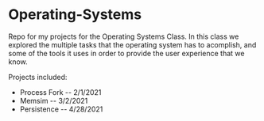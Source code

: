 # Operating-Systems
Repo for my projects for the Operating Systems Class. In this class we explored the multiple tasks that the operating system has to acomplish,
and some of the tools it uses in order to provide the user experience that we know.

Projects included:
  * Process Fork -- 2/1/2021
  * Memsim -- 3/2/2021
  * Persistence -- 4/28/2021
